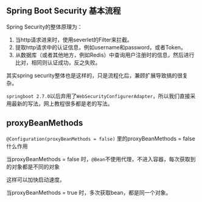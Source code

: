 
## Spring Boot Security 基本流程

Spring Security的整体原理为：

1. 当http请求进来时，使用severlet的Filter来拦截。
2. 提取http请求中的认证信息，例如username和password，或者Token。
3. 从数据库（或者其他地方，例如Redis）中查询用户注册时的信息，然后进行比对，相同则认证成功，反之失败。

其实spring security整体也是这样的，只是流程化后，兼顾扩展导致搞的很复杂。

`springboot 2.7.0`以后弃用了`WebSecurityConfigurerAdapter`，所以我们直接采用最新的写法，网上教程很多都是老的写法。


## proxyBeanMethods

`@Configuration(proxyBeanMethods = false)` 里的proxyBeanMethods = false 什么作用

当proxyBeanMethods = false 时，`@Bean`不使用代理，不进入容器，每次获取到的对象都是不同的对象

这样可以加快启动速度。

当proxyBeanMethods = true 时，多次获取bean，都是同一个对象。